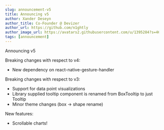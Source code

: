 ```yaml
---
slug: announcement-v5
title: Announcing v5
author: Xander Deseyn
author_title: Co-Founder @ Devizer
author_url: https://github.com/n1ghtly
author_image_url: https://avatars2.githubusercontent.com/u/1395284?s=460&u=a8bb2bbfe9d96c6d3e7ba80cf3091da352081d7d&v=4
tags: [announcement]
---
```



Announcing v5

Breaking changes with respect to v4:

- New dependency on react-native-gesture-handler

Breaking changes with respect to v3:

- Support for data point visualizations
- Library supplied tooltip component is renamed from BoxTooltip to just Tooltip
- Minor theme changes (box -> shape rename)

New features:

- Scrollable charts!